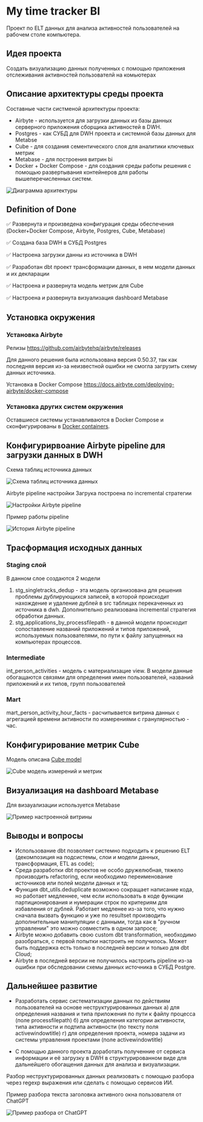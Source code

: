 # My time tracker BI

Проект по ELT данных для анализа активностей пользователей на рабочем столе компьютера.

## Идея проекта

Создать визуализацию данных полученных с помощью приложения отслеживания активностей пользователй на комьютерах

## Описание архитектуры среды проекта
Составные части систменой архитектуры проекта:
- Airbyte - используется для загрузки данных из базы данных серверного приложения сборщика активностей в DWH.
- Postgres - как СУБД для DWH проекта и системной базы данных для Metabse
- Cube - для создания сементического слоя для аналитики ключевых метрик
- Metabase - для построения витрин bi
- Docker + Docker Compose - для создания среды работы решения с помощью развертывания контейнеров для работы вышеперечисленных систем.

![Диаграмма архитектуры](./docs/my_tt_arc_diagram.png)

## Definition of Done

✅ Развернута и произведена конфигурация среды обеспечения (Docker+Docker Compose, Airbyte, Postgres, Cube, Metabase)

✅ Создана база DWH в СУБД Postgres

✅ Настроена загрузки данны из источника в DWH

✅ Разработан dbt проект трансформации данных, в нем модели данных и их декларации

✅ Настроена и развернута модель метрик для Cube

✅ Настроена и развернута визуализация dashboard Metabase


## Установка окружения

### Установка Airbyte

Релизы https://github.com/airbytehq/airbyte/releases

Для данного решения была использована версия 0.50.37, так как последняя версия из-за неизвестной ошибки не смогла загрузить схему данных источника.

Установка в Docker Compose https://docs.airbyte.com/deploying-airbyte/docker-compose


### Установка других систем окружения

 Оставшиеся системы устанавливаются в Docker Compose и сконфигурированы в [Docker containers](./docker-compose.yml).


## Конфигурирвоание Airbyte pipeline для загрузки данных в DWH

Схема таблиц источника данных

![Схема таблиц источника данных](./docs/source_data_schema.png)

Airbyte pipeline настройки
Загрука построена по incremental стратегии

![Настройки Airbyte pipeline](./docs/airflow_pipeline_settings.png)

Пример работы pipeline

![История Airbyte pipeline](./docs/airbyte_pipeline_history.png)


## Трасформация исходных данных

### Staging слой

В данном слое создаются 2 модели
1) stg_singletracks_dedup - эта модель организована для решения проблемы дублирующихся записей, в которой происходит нахождение и удаление дублей в src таблицах перекаченных из источника в dwh.
Дополнительно реализована incremental стратегия обработки данных.
2) stg_applications_by_processfilepath - в данной модели происходит сопоставление названий приложений и типов приложений, используемых пользователями, по пути к файлу запущенных на компьютерах процессов.

### Intermediate

int_person_activities - модель  с материализацие view. В модели данные обогащаются связями для определения имен пользователей, названий приложений и их типов, групп пользователей

### Mart

mart_person_activity_hour_facts - расчитывается витрина данных с агрегацией времени активности по измерениями с гранулярностью - час.


## Конфигурирование метрик Cube

Модель описана [Cube model](./model/cubes/personactivity_cube_model.yml)

![Cube модель измерений и метрик](./docs/cube_metrics_model.png)


## Визуализация на dashboard Metabase

Для визауализации используется Metabase

![Пример настроенной витрины](./docs/metabase_dashboard.png)


## Выводы и вопросы

- Использование dbt позволяет системно подходить к решению ELT (декомпозиция на подсистемы, слои и модели данных, трансформация, ETL as code);
- Среда разработки dbt проектов не особо дружелюбная, тяжело производить refactoring, если необходимо переименование источников или полей модели данных и тд;
- Функция dbt_utils.deduplicate возможно сокращает написание кода, но работает медленнее, чем если использовать в коде функции партиционирования и нумерации строк по критериям для избавления от дублей. Работает медленее из-за того, что нужно сначала вызвать функцию и уже по resultset производить дополнительные манипуляции с данными, тогда как в "ручном управлении" это можно совместить в одном запросе;
- Airbyte можно добавить свою custom dbt transformation, необходимо разобраться, с первой попытки настроить не получилось. Может быть поддержка есть только в последней версии и только для dbt Cloud;
- Airbyte в последней версии не получилось настроить pipeline из-за ошибки при обследовании схемы данных источника в СУБД Postgre.


## Дальнейшее развитие

- Разработать сервис систематизации данных по действиям пользователей на основе неструктурированных данных
    а) для определения названия и типа приложения по пути к файлу процесса (поле processfilepath)
    б) для определения категории активности, типа активности и подтипа активности (по тексту поля activewindowtitle)
    г) для определения проекта, номера задачи из системы управления проектами  (поле activewindowtitle)

- С помощью данного проекта доработать полученние от сервиса информации и её загрузку в DWH в структурированном виде для дальнейшего обогащения данных для анализа и визуализации.


Разбор неструктурированных данных реализовать с помощью разбора через regexp выражения или сделать с помощью сервисов ИИ.

Пример разбора текста заголовка активного окна пользователя от ChatGPT
    
![Пример разбора от ChatGPT](./docs/chatgpt_analyze_windowstitle_example.png)